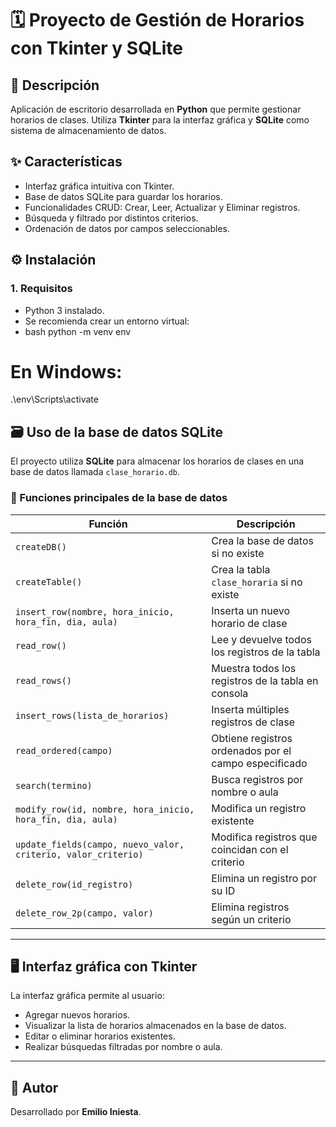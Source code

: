 # 🗓️ Proyecto de Gestión de Horarios con Tkinter y SQLite

## 📌 Descripción
Aplicación de escritorio desarrollada en **Python** que permite gestionar horarios de clases. Utiliza **Tkinter** para la interfaz gráfica y **SQLite** como sistema de almacenamiento de datos.

## ✨ Características
- Interfaz gráfica intuitiva con Tkinter.
- Base de datos SQLite para guardar los horarios.
- Funcionalidades CRUD: Crear, Leer, Actualizar y Eliminar registros.
- Búsqueda y filtrado por distintos criterios.
- Ordenación de datos por campos seleccionables.

## ⚙️ Instalación

### 1. Requisitos
- Python 3 instalado.
- Se recomienda crear un entorno virtual:
- bash
python -m venv env
# En Windows:
.\env\Scripts\activate
  
## 🗃️ Uso de la base de datos SQLite

El proyecto utiliza **SQLite** para almacenar los horarios de clases en una base de datos llamada `clase_horario.db`.

### 🔧 Funciones principales de la base de datos

| Función | Descripción |
|--------|-------------|
| `createDB()` | Crea la base de datos si no existe |
| `createTable()` | Crea la tabla `clase_horaria` si no existe |
| `insert_row(nombre, hora_inicio, hora_fin, dia, aula)` | Inserta un nuevo horario de clase |
| `read_row()` | Lee y devuelve todos los registros de la tabla |
| `read_rows()` | Muestra todos los registros de la tabla en consola |
| `insert_rows(lista_de_horarios)` | Inserta múltiples registros de clase |
| `read_ordered(campo)` | Obtiene registros ordenados por el campo especificado |
| `search(termino)` | Busca registros por nombre o aula |
| `modify_row(id, nombre, hora_inicio, hora_fin, dia, aula)` | Modifica un registro existente |
| `update_fields(campo, nuevo_valor, criterio, valor_criterio)` | Modifica registros que coincidan con el criterio |
| `delete_row(id_registro)` | Elimina un registro por su ID |
| `delete_row_2p(campo, valor)` | Elimina registros según un criterio |

---

## 🖥️ Interfaz gráfica con Tkinter

La interfaz gráfica permite al usuario:

- Agregar nuevos horarios.
- Visualizar la lista de horarios almacenados en la base de datos.
- Editar o eliminar horarios existentes.
- Realizar búsquedas filtradas por nombre o aula.

---

## 👤 Autor

Desarrollado por **Emilio Iniesta**.







